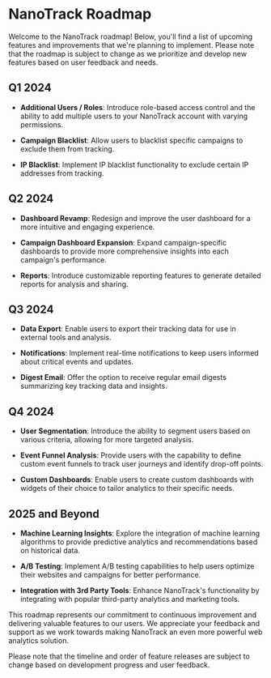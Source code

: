 # NanoTrack Roadmap

Welcome to the NanoTrack roadmap! Below, you'll find a list of upcoming features and improvements that we're planning to implement. Please note that the roadmap is subject to change as we prioritize and develop new features based on user feedback and needs.

## Q1 2024

- **Additional Users / Roles**: Introduce role-based access control and the ability to add multiple users to your NanoTrack account with varying permissions.

- **Campaign Blacklist**: Allow users to blacklist specific campaigns to exclude them from tracking.

- **IP Blacklist**: Implement IP blacklist functionality to exclude certain IP addresses from tracking.

## Q2 2024

- **Dashboard Revamp**: Redesign and improve the user dashboard for a more intuitive and engaging experience.

- **Campaign Dashboard Expansion**: Expand campaign-specific dashboards to provide more comprehensive insights into each campaign's performance.

- **Reports**: Introduce customizable reporting features to generate detailed reports for analysis and sharing.

## Q3 2024

- **Data Export**: Enable users to export their tracking data for use in external tools and analysis.

- **Notifications**: Implement real-time notifications to keep users informed about critical events and updates.

- **Digest Email**: Offer the option to receive regular email digests summarizing key tracking data and insights.

## Q4 2024

- **User Segmentation**: Introduce the ability to segment users based on various criteria, allowing for more targeted analysis.

- **Event Funnel Analysis**: Provide users with the capability to define custom event funnels to track user journeys and identify drop-off points.

- **Custom Dashboards**: Enable users to create custom dashboards with widgets of their choice to tailor analytics to their specific needs.

## 2025 and Beyond

- **Machine Learning Insights**: Explore the integration of machine learning algorithms to provide predictive analytics and recommendations based on historical data.

- **A/B Testing**: Implement A/B testing capabilities to help users optimize their websites and campaigns for better performance.

- **Integration with 3rd Party Tools**: Enhance NanoTrack's functionality by integrating with popular third-party analytics and marketing tools.

This roadmap represents our commitment to continuous improvement and delivering valuable features to our users. We appreciate your feedback and support as we work towards making NanoTrack an even more powerful web analytics solution.

Please note that the timeline and order of feature releases are subject to change based on development progress and user feedback.
